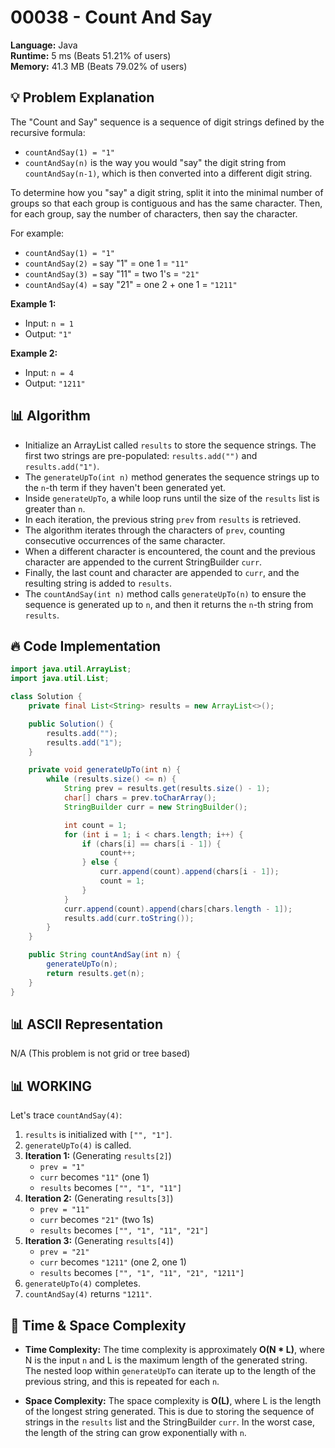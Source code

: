 # 00038 - Count And Say
    
**Language:** Java  
**Runtime:** 5 ms (Beats 51.21% of users)  
**Memory:** 41.3 MB (Beats 79.02% of users)  

## 💡 **Problem Explanation**

The "Count and Say" sequence is a sequence of digit strings defined by the recursive formula:

*   `countAndSay(1) = "1"`
*   `countAndSay(n)` is the way you would "say" the digit string from `countAndSay(n-1)`, which is then converted into a different digit string.

To determine how you "say" a digit string, split it into the minimal number of groups so that each group is contiguous and has the same character. Then, for each group, say the number of characters, then say the character.

For example:

*   `countAndSay(1) = "1"`
*   `countAndSay(2) =` say "1" = one 1 = `"11"`
*   `countAndSay(3) =` say "11" = two 1's = `"21"`
*   `countAndSay(4) =` say "21" = one 2 + one 1 = `"1211"`

**Example 1:**

*   Input: `n = 1`
*   Output: `"1"`

**Example 2:**

*   Input: `n = 4`
*   Output: `"1211"`

## 📊 **Algorithm**

*   Initialize an ArrayList called `results` to store the sequence strings. The first two strings are pre-populated: `results.add("")` and `results.add("1")`.
*   The `generateUpTo(int n)` method generates the sequence strings up to the `n`-th term if they haven't been generated yet.
*   Inside `generateUpTo`, a while loop runs until the size of the `results` list is greater than `n`.
*   In each iteration, the previous string `prev` from `results` is retrieved.
*   The algorithm iterates through the characters of `prev`, counting consecutive occurrences of the same character.
*   When a different character is encountered, the count and the previous character are appended to the current StringBuilder `curr`.
*   Finally, the last count and character are appended to `curr`, and the resulting string is added to `results`.
*   The `countAndSay(int n)` method calls `generateUpTo(n)` to ensure the sequence is generated up to `n`, and then it returns the `n`-th string from `results`.

## 🔥 **Code Implementation**

```java
import java.util.ArrayList;
import java.util.List;

class Solution {
    private final List<String> results = new ArrayList<>();

    public Solution() {
        results.add(""); 
        results.add("1");
    }

    private void generateUpTo(int n) {
        while (results.size() <= n) {
            String prev = results.get(results.size() - 1);
            char[] chars = prev.toCharArray();
            StringBuilder curr = new StringBuilder();

            int count = 1;
            for (int i = 1; i < chars.length; i++) {
                if (chars[i] == chars[i - 1]) {
                    count++;
                } else {
                    curr.append(count).append(chars[i - 1]);
                    count = 1;
                }
            }
            curr.append(count).append(chars[chars.length - 1]);
            results.add(curr.toString());
        }
    }

    public String countAndSay(int n) {
        generateUpTo(n);
        return results.get(n);
    }
}
```

## 📊 **ASCII Representation**

N/A (This problem is not grid or tree based)

## 📊 **WORKING**

Let's trace `countAndSay(4)`:

1.  `results` is initialized with `["", "1"]`.
2.  `generateUpTo(4)` is called.
3.  **Iteration 1:** (Generating `results[2]`)
    *   `prev = "1"`
    *   `curr` becomes `"11"` (one 1)
    *   `results` becomes `["", "1", "11"]`
4.  **Iteration 2:** (Generating `results[3]`)
    *   `prev = "11"`
    *   `curr` becomes `"21"` (two 1s)
    *   `results` becomes `["", "1", "11", "21"]`
5.  **Iteration 3:** (Generating `results[4]`)
    *   `prev = "21"`
    *   `curr` becomes `"1211"` (one 2, one 1)
    *   `results` becomes `["", "1", "11", "21", "1211"]`
6.  `generateUpTo(4)` completes.
7.  `countAndSay(4)` returns `"1211"`.

## 🚀 **Time & Space Complexity**

*   **Time Complexity:** The time complexity is approximately **O(N \* L)**, where N is the input `n` and L is the maximum length of the generated string. The nested loop within `generateUpTo` can iterate up to the length of the previous string, and this is repeated for each `n`.

*   **Space Complexity:** The space complexity is **O(L)**, where L is the length of the longest string generated. This is due to storing the sequence of strings in the `results` list and the StringBuilder `curr`. In the worst case, the length of the string can grow exponentially with `n`.
    